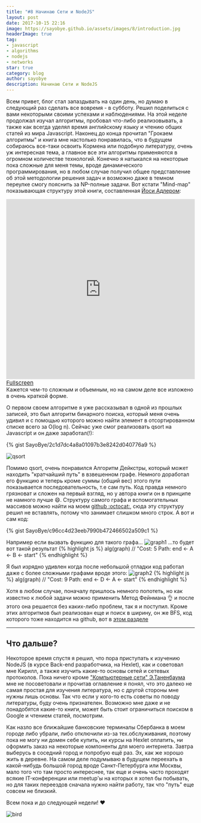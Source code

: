 ```yaml
---
title: "#8 Начинаю Сети и NodeJS"
layout: post
date: 2017-10-15 22:16
image: https://sayobye.github.io/assets/images/8/introduction.jpg
headerImage: true
tag:
- javascript
- algorithms
- nodejs
- networks
star: true
category: blog
author: sayobye
description: Начинаю Сети и NodeJS
---
```


Всем привет, блог стал запаздывать на один день, но думаю в следующий раз сделать все вовремя - в субботу. Решил поделиться с вами некоторыми своими успехами и наблюдениями. На этой неделе продолжал изучал алгоритмы, пробовал что-либо реализовывать, а также как всегда уделял время английскому языку и чтению общих статей из мира Javascript. Наконец до конца прочитал "Грокаем алгоритмы" и книга мне настолько понравилась, что в будущем собираюсь все-таки освоить Кормена или подобную литературу, очень уж интересная тема, а главное все эти алгоритмы применяются в огромном количестве технологий. Конечно я натыкался на некоторые пока сложные для меня темы, вроде динамического программирования, но в любом случае получил общее представление об этой методологии решения задач и возможно даже в темном переулке смогу пояснить за NP-полные задачи. Вот кстати "Mind-map" показывающая структуру этой книги, составленная [Йоси Адлером](https://www.joisadler.me):

<div class="bigger-image">
<figcaption class="caption">
  <iframe width="100%" height="480" src="https://embed.coggle.it/diagram/WSxZx6kbTwAB6E3V/6af82ac3efb6fffb6b65ae261df24a29a40b37ed4720661120026493b8286372" frameborder="0" allowfullscreen=""></iframe> <a href="https://coggle.it/diagram/WSxZx6kbTwAB6E3V/6af82ac3efb6fffb6b65ae261df24a29a40b37ed4720661120026493b8286372" style="font-size:15px">Fullscreen</a>
</figcaption>
</div>
Кажется чем-то сложным и объемным, но на самом деле все изложено в очень краткой форме.

О первом своем алгоритме я уже рассказывал в одной из прошлых записей, это был алгоритм бинарного поиска, который меня очень удивил и с помощью которого можно найти элемент в отсортированном списке всего за O(log n). Сейчас уже смог реализовать qsort на Javascript и он даже заработал(!): 

{% gist SayoBye/2c1d7dc4a8a01097b3e8242d040776a9 %}

<img src="https://sayobye.github.io/assets/images/8/qsort.gif" alt="qsort" style="display: block;margin-left:auto; margin-right: auto">


Помимо qsort, очень понравился Алгоритм Дейкстры, который может находить "кратчайший путь" в взвешенном графе. Немного доработал его функцию и теперь кроме суммы (общий вес) этого пути показывается последовательность, т.е сам путь. Код правда немного грязноват и сложен на первый взгляд, но у автора книги он в принципе не намного лучше :smile:. Структуру самого графа и вспомогательных массивов можно найти на моем [github :octocat:](https://github.com/SayoBye/algorithms/tree/master/src/bin/algorithms), сюда эту структуру решил не вставлять, потому что занимает слишком много строк. А вот и сам код:  

{% gist SayoBye/c96cc4d23eeb7990b472466502a509c1 %}

Например если вызвать функцию для такого грaфа...
![graph1](https://sayobye.github.io/assets/images/8/graph1.png)
...то будет вот такой результат
{% highlight js %} 
alg(graph) 
// "Cost: 5  Path: end <- A <- B <- start"
{% endhighlight %}

Я был изрядно удивлен когда после небольшой отладки код работал даже с более сложными графами вроде этого:
![graph2](https://sayobye.github.io/assets/images/8/graph2.png)
{% highlight js %} 
alg(graph) 
// "Cost: 9  Path: end <- D <- A <- start"
{% endhighlight %}

Хотя в любом случае, поначалу пришлось немного попотеть, но как известно к любой задачи можно применить Метод Фейнмана :ok_hand: и после этого она решается без каких-либо проблем, так я и поступил. Кроме этих алгоритмов был реализован еще и поиск в ширину, он же BFS, код которого тоже находится на github, вот в [этом разделе](https://github.com/SayoBye/algorithms/blob/master/src/bin/algorithms/BFS.js)

* * *
## Что дальше?


Некоторое время спустя я решил, что пора приступать к изучению NodeJS (в курсе Back-end разработчика, на Hexlet), как и советовал мне Кирилл, а также изучить какие-то основы сетей и сетевых протоколов. Пока ничего кроме ["Компьютерные сети" Э.Таненбаума](https://www.ozon.ru/context/detail/id/135726580/) мне не посоветовали и прочитав оглавление я понял, что это далеко не самая простая для изучения литература, но с другой стороны мне нужны лишь основы. Так что если у кого-то есть советы по поводу литературы, буду очень признателен. Возможно мне даже и не понадобятся какие-то книги, может быть стоит ограничиться поиском в Google и чтением статей, посмотрим. 

Как назло все ближайшие банковские терминалы Сбербанка в моем городе либо убрали, либо отключили из-за тех.обслуживания, поэтому пока не могу ни домен себе купить, ни курсы на Hexlet оплатить, ни оформить заказ на некоторые компоненты для моего интернета. Завтра выберусь в соседний город и попробую ещё раз. Эх, как же хорошо жить в деревне. На самом деле подумываю в будущем переехать в какой-нибудь большой город вроде Санкт-Петербурга или Москвы, мало того что там просто интереснее, так еще и очень часто проходят всякие IT-конференции или meetup'ы на которых я хотел бы побывать, но для таких переездов сначала нужно найти работу, так что "путь" еще совсем не близкий.

Всем пока и до следующей недели! :heart:

![bird](https://sayobye.github.io/assets/images/8/bird.jpg)


  
